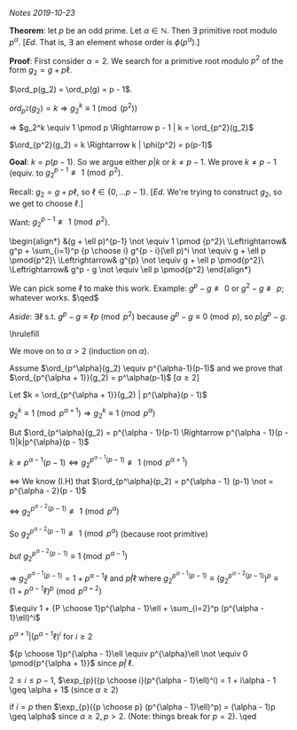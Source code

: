 *Notes 2019-10-23*

**Theorem**: let $p$ be an odd prime. Let $\alpha \in \mathbb N$. Then $\exists$ primitive root modulo $p^\alpha$. [*Ed.* That is, $\exists$ an element whose order is $\phi(p^\alpha)$.]

**Proof**: First consider $\alpha = 2$. We search for a primitive root modulo $p^2$ of the form $g_2 = g + p\ell$.

$\ord_p(g_2) = \ord_p(g) = p - 1$.

$ord_{p^2}(g_2) = k \Rightarrow g_2^k \equiv 1 \pmod(p^2)$

$\Rightarrow$ $g_2^k \equiv 1 \pmod p \Rightarrow p - 1 | k = \ord_{p^2}(g_2)$

$\ord_{p^2}(g_2) = k \Rightarrow k | \phi(p^2) = p(p-1)$

**Goal**: $k = p(p-1)$. So we argue either $p|k$ or $k \not = p-1$. We prove $k \not = p - 1$ (equiv. to $g_2^{p-1} \not \equiv  1 \pmod {p^2}$.

Recall: $g_2= g + p\ell$, so $\ell \in \{0,\ldots p-1\}$. [*Ed.* We're trying to construct $g_2$, so we get to choose $\ell$.]

Want: $g_2^{p-1} \not \equiv 1 \pmod {p^2}$.

\begin{align*}
&(g + \ell p)^{p-1} \not \equiv 1 \pmod {p^2}\\
\Leftrightarrow& g^p + \sum_{i=1}^p {p \choose i} g^{p - i}(\ell p)^i \not \equiv g + \ell p \pmod{p^2}\\
\Leftrightarrow& g^{p} \not \equiv g + \ell p \pmod{p^2}\\
\Leftrightarrow& g^p - g \not \equiv \ell p \pmod{p^2}
\end{align*}

We can pick some $\ell$ to make this work. Example: $g^p - g \not \equiv 0$ or $g^2 - g \not \equiv p$; whatever works. $\qed$

*Aside*: $\exists \ell$ s.t. $g^p - g \equiv \ell p \pmod {p^2}$ because $g^p - g \equiv 0 \pmod p$, so $p | g^p - g$.

\hrulefill

We move on to $\alpha > 2$ (induction on $\alpha$).

Assume $\ord_{p^\alpha}(g_2) \equiv p^{\alpha-1}(p-1)$ and we prove that $\ord_{p^{\alpha + 1}}(g_2) = p^\alpha(p-1)$
$[\alpha \geq 2]$ 

Let $k = \ord_{p^{\alpha + 1}}(g_2) | p^{\alpha}(p - 1)$

$g_2^k \equiv 1 \pmod {p^{\alpha + 1}} \Rightarrow g_2^k \equiv 1 \pmod {p^\alpha}$

But $\ord_{p^\alpha}(g_2) = p^{\alpha - 1}(p-1) \Rightarrow p^{\alpha - 1}(p - 1)|k|p^{\alpha}(p - 1)$

$k \not = p^{\alpha - 1}(p-1) \Leftrightarrow g_2^{p^{\alpha - 1}(p - 1)} \not\equiv 1 \pmod {p^{\alpha + 1}}$

$\Leftrightarrow$ We know (I.H) that $\ord_{p^\alpha}(p_2) = p^{\alpha - 1} (p-1) \not = p^{\alpha - 2}(p - 1)$

$\Leftrightarrow$ $g_2^{p^{\alpha - 2}(p-1)} \not \equiv 1 \pmod{p^\alpha}$

So $g_2^{p^{\alpha - 2}(p-1)}\not\equiv 1 \pmod {p^{\alpha}}$ (because root primitive)

*but* $g_2^{p^{\alpha - 2}(p-1)} \equiv 1 \pmod {p^{\alpha - 1}}$

$\Rightarrow$ $g_2^{p^{\alpha - 1}(p-1)} = 1 + p^{\alpha - 1}\ell$ and $p \not | \ell$
where $g_2^{p^{\alpha - 1}(p-1)} \equiv (g_2^{p^{\alpha - 2}(p - 1)})^p \equiv (1 + p^{\alpha - 1}\ell)^p \pmod {p^{\alpha + 2}}$

$\equiv 1 + {P \choose 1}p^{\alpha - 1}\ell + \sum_{i=2}^p (p^{\alpha - 1}\ell)^i$

$p^{\alpha + 1} | (p^{\alpha - 1}\ell)^i$ for $i \geq 2$

${p \choose 1}p^{\alpha - 1}\ell \equiv p^{\alpha}\ell \not \equiv 0 \pmod{p^{\alpha + 1}}$ since $p \not | \;\ell$.

$2 \leq i \leq p - 1$, $\exp_{p}({p \choose i}(p^{\alpha - 1}\ell)^i) = 1 + i\alpha - 1 \geq \alpha + 1$ (since $\alpha \geq 2$)

if $i = p$ then $\exp_{p}({p \choose p} (p^{\alpha - 1}\ell)^p) = (\alpha - 1)p \geq \alpha$ since $\alpha \geq 2, p > 2$. (Note: things break for $p = 2$). \qed
